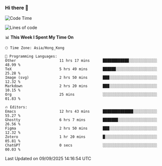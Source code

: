 ### Hi there 👋

<!--
**nicehiro/nicehiro** is a ✨ _special_ ✨ repository because its `README.md` (this file) appears on your GitHub profile.

Here are some ideas to get you started:

- 🔭 I’m currently working on ...
- 🌱 I’m currently learning ...
- 👯 I’m looking to collaborate on ...
- 🤔 I’m looking for help with ...
- 💬 Ask me about ...
- 📫 How to reach me: ...
- 😄 Pronouns: ...
- ⚡ Fun fact: ...
-->

<!--START_SECTION:waka-->
![Code Time](http://img.shields.io/badge/Code%20Time-999%20hrs%2025%20mins-blue)

![Lines of code](https://img.shields.io/badge/From%20Hello%20World%20I%27ve%20Written-1.9%20million%20lines%20of%20code-blue)

📊 **This Week I Spent My Time On** 

```text
🕑︎ Time Zone: Asia/Hong_Kong

💬 Programming Languages: 
Other                    11 hrs 17 mins      ████████████░░░░░░░░░░░░░   48.99 % 
TeX                      5 hrs 49 mins       ██████░░░░░░░░░░░░░░░░░░░   25.28 % 
Image (svg)              2 hrs 50 mins       ███░░░░░░░░░░░░░░░░░░░░░░   12.32 % 
Markdown                 2 hrs 20 mins       ███░░░░░░░░░░░░░░░░░░░░░░   10.15 % 
Org                      25 mins             ░░░░░░░░░░░░░░░░░░░░░░░░░   01.83 % 

🔥 Editors: 
Emacs                    12 hrs 43 mins      ██████████████░░░░░░░░░░░   55.27 % 
Ghostty                  6 hrs 7 mins        ███████░░░░░░░░░░░░░░░░░░   26.56 % 
Figma                    2 hrs 50 mins       ███░░░░░░░░░░░░░░░░░░░░░░   12.32 % 
Zotero                   1 hr 20 mins        █░░░░░░░░░░░░░░░░░░░░░░░░   05.81 % 
ChatGPT                  0 secs              ░░░░░░░░░░░░░░░░░░░░░░░░░   00.03 % 
```


 Last Updated on 09/09/2025 14:16:54 UTC
<!--END_SECTION:waka-->
